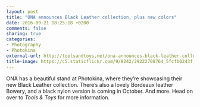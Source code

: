 ```yaml
---
layout: post
title: "ONA announces Black Leather collection, plus new colors"
date: 2016-09-21 18:25:18 +0200
comments: false
sharing: true
categories: 
- Photography
- Photokina
external-url: http://toolsandtoys.net/ona-announces-black-leather-collection-plus-new-colors/
title-image: https://c5.staticflickr.com/9/8242/29222708764_5fcfb0243f_o.jpg
---
```


ONA has a beautiful stand at Photokina, where they’re showcasing their new Black Leather collection. There’s also a lovely Bordeaux leather Bowery, and a black nylon version is coming in October. And more. Head on over to _Tools & Toys_ for more information.